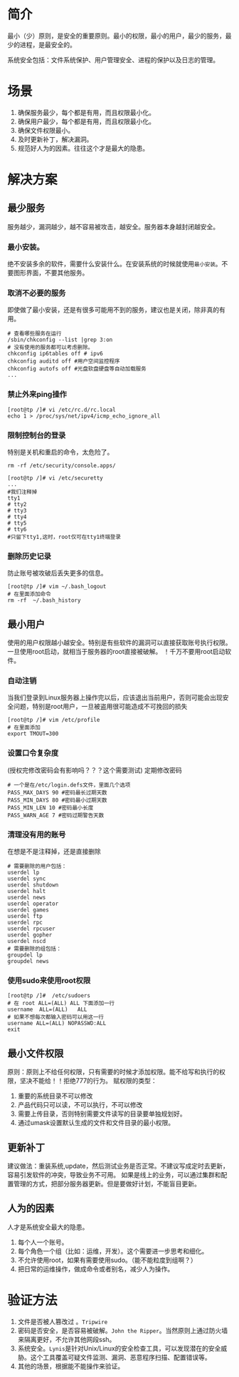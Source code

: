 # 简介
最小（少）原则，是安全的重要原则。最小的权限，最小的用户，最少的服务，最少的进程，是最安全的。

系统安全包括：文件系统保护、用户管理安全、进程的保护以及日志的管理。
# 场景
1. 确保服务最少，每个都是有用，而且权限最小化。
2. 确保用户最少，每个都是有用，而且权限最小化。
3. 确保文件权限最小。
4. 及时更新补丁，解决漏洞。
5. 规范好人为的因素。往往这个才是最大的隐患。

# 解决方案
## 最少服务
服务越少，漏洞越少，越不容易被攻击，越安全。服务器本身越封闭越安全。
### 最小安装。
绝不安装多余的软件，需要什么安装什么。在安装系统的时候就使用`最小安装`。不要图形界面，不要其他服务。
### 取消不必要的服务
即使做了最小安装，还是有很多可能用不到的服务，建议也是关闭，除非真的有用。
```
# 查看哪些服务在运行
/sbin/chkconfig --list |grep 3:on
# 没有使用的服务都可以考虑删除。
chkconfig ip6tables off # ipv6
chkconfig auditd off #用户空间监控程序
chkconfig autofs off #光盘软盘硬盘等自动加载服务
...
```
### 禁止外来ping操作
```
[root@tp /]# vi /etc/rc.d/rc.local
echo 1 > /proc/sys/net/ipv4/icmp_echo_ignore_all
```
### 限制控制台的登录
特别是关机和重启的命令，太危险了。
```
rm -rf /etc/security/console.apps/
```
```
[root@tp /]# vi /etc/securetty
...
#我们注释掉
tty1
# tty2
# tty3
# tty4
# tty5
# tty6
#只留下tty1,这时，root仅可在tty1终端登录
```

### 删除历史记录
防止账号被攻破后丢失更多的信息。
```
[root@tp /]# vim ~/.bash_logout
# 在里面添加命令
rm -rf  ~/.bash_history
```

## 最小用户
使用的用户权限越小越安全。特别是有些软件的漏洞可以直接获取账号执行权限。一旦使用root启动，就相当于服务器的root直接被破解。
！千万不要用root启动软件。
### 自动注销
当我们登录到Linux服务器上操作完以后，应该退出当前用户，否则可能会出现安全问题，特别是root用户，一旦被盗用很可能造成不可挽回的损失
```
[root@tp /]# vim /etc/profile
# 在里面添加
export TMOUT=300
```
### 设置口令复杂度
(授权完修改密码会有影响吗？？？这个需要测试)
定期修改密码
```
# 一个是在/etc/login.defs文件，里面几个选项
PASS_MAX_DAYS 90 #密码最长过期天数
PASS_MIN_DAYS 80 #密码最小过期天数
PASS_MIN_LEN 10 #密码最小长度
PASS_WARN_AGE 7 #密码过期警告天数
```
### 清理没有用的账号
在想是不是注释掉，还是直接删除
```
# 需要删除的用户包括：
userdel lp
userdel sync
userdel shutdown
userdel halt
userdel news
userdel operator
userdel games
userdel ftp
userdel rpc
userdel rpcuser
userdel gopher
userdel nscd
# 需要删除的组包括：
groupdel lp
groupdel news
```
### 使用sudo来使用root权限
```
[root@tp /]#  /etc/sudoers
# 在 root ALL=(ALL) ALL 下面添加一行
username  ALL=(ALL)   ALL
# 如果不想每次都输入密码可以用这一行
username ALL=(ALL) NOPASSWD:ALL 
exit 
```
## 最小文件权限
原则：原则上不给任何权限，只有需要的时候才添加权限。能不给写和执行的权限，坚决不能给！！拒绝777的行为。
赋权限的类型：
1. 重要的系统目录不可以修改
2. 产品代码只可以读，不可以执行，不可以修改
3. 需要上传目录，否则特别需要文件读写的目录要单独规划好。
4. 通过umask设置默认生成的文件和文件目录的最小权限。

## 更新补丁
建议做法：重装系统,update，然后测试业务是否正常。不建议写成定时去更新，容易引发软件的冲突，导致业务不可用。
如果是线上的业务，可以通过集群和配置管理的方式，把部分服务器更新。但是要做好计划，不能盲目更新。
## 人为的因素
人才是系统安全最大的隐患。

1. 每个人一个账号。
2. 每个角色一个组（比如：运维，开发）。这个需要进一步思考和细化。
3. 不允许使用root，如果有需要使用sudo。（能不能粒度到组啊？）
4. 把日常的运维操作，做成命令或者别名，减少人为操作。

# 验证方法
1. 文件是否被人篡改过 。`Tripwire`
2. 密码是否安全，是否容易被破解。`John the Ripper`。当然原则上通过防火墙来隔离更好，不允许其他网段ssh。
3. 系统安全。`Lynis`是针对Unix/Linux的安全检查工具，可以发现潜在的安全威胁。这个工具覆盖可疑文件监测、漏洞、恶意程序扫描、配置错误等。
4. 其他的场景，根据能不能操作来验证。
